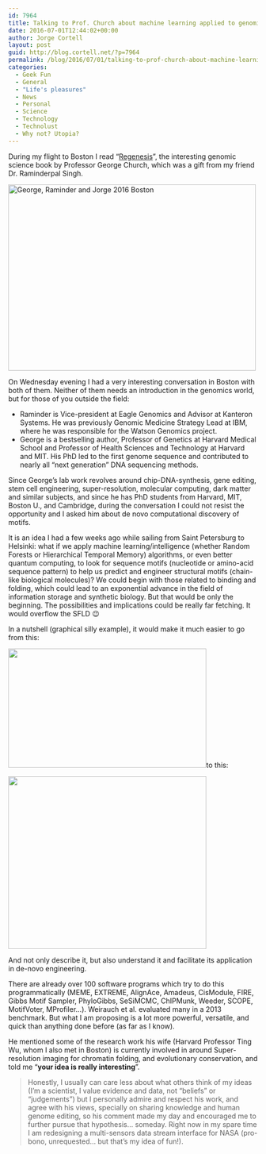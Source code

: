 ```yaml
---
id: 7964
title: Talking to Prof. Church about machine learning applied to genomic research
date: 2016-07-01T12:44:02+00:00
author: Jorge Cortell
layout: post
guid: http://blog.cortell.net/?p=7964
permalink: /blog/2016/07/01/talking-to-prof-church-about-machine-learning-applied-to-genomic-research/
categories:
  - Geek Fun
  - General
  - "Life's pleasures"
  - News
  - Personal
  - Science
  - Technology
  - Technolust
  - Why not? Utopia?
---
```

During my flight to Boston I read “[Regenesis](http://www.regenesisthebook.com/)”, the interesting genomic science book by Professor George Church, which was a gift from my friend Dr. Raminderpal Singh.

<img class="aligncenter" src="https://c3.staticflickr.com/8/7288/27881551722_868f869297.jpg" alt="George, Raminder and Jorge 2016 Boston" width="500" height="375" />

On Wednesday evening I had a very interesting conversation in Boston with both of them. Neither of them needs an introduction in the genomics world, but for those of you outside the field:

  * Raminder is Vice-president at Eagle Genomics and Advisor at Kanteron Systems. He was previously Genomic Medicine Strategy Lead at IBM, where he was responsible for the Watson Genomics project.
  * George is a bestselling author, Professor of Genetics at Harvard Medical School and Professor of Health Sciences and Technology at Harvard and MIT. His PhD led to the first genome sequence and contributed to nearly all &#8220;next generation&#8221; DNA sequencing methods.

Since George’s lab work revolves around chip-DNA-synthesis, gene editing, stem cell engineering, super-resolution, molecular computing, dark matter and similar subjects, and since he has PhD students from Harvard, MIT, Boston U., and Cambridge, during the conversation I could not resist the opportunity and I asked him about de novo computational discovery of motifs.

It is an idea I had a few weeks ago while sailing from Saint Petersburg to Helsinki: what if we apply machine learning/intelligence (whether Random Forests or Hierarchical Temporal Memory) algorithms, or even better quantum computing, to look for sequence motifs (nucleotide or amino-acid sequence pattern) to help us predict and engineer structural motifs (chain-like biological molecules)? We could begin with those related to binding and folding, which could lead to an exponential advance in the field of information storage and synthetic biology. But that would be only the beginning. The possibilities and implications could be really far fetching. It would overflow the SFLD 😉

In a nutshell (graphical silly example), it would make it much easier to go from this:
  
<img class="aligncenter" src="https://upload.wikimedia.org/wikipedia/commons/thumb/5/5c/G-quadruplex.svg/400px-G-quadruplex.svg.png" width="400" height="240" />to this:

<img class="aligncenter" src="https://upload.wikimedia.org/wikipedia/commons/a/aa/Telomer-structure.gif" width="400" height="348" />

And not only describe it, but also understand it and facilitate its application in de-novo engineering.

There are already over 100 software programs which try to do this programmatically (MEME, EXTREME, AlignAce, Amadeus, CisModule, FIRE, Gibbs Motif Sampler, PhyloGibbs, SeSiMCMC, ChIPMunk, Weeder, SCOPE, MotifVoter, MProfiler…). Weirauch et al. evaluated many in a 2013 benchmark. But what I am proposing is a lot more powerful, versatile, and quick than anything done before (as far as I know).

He mentioned some of the research work his wife (Harvard Professor Ting Wu, whom I also met in Boston) is currently involved in around Super-resolution imaging for chromatin folding, and evolutionary conservation, and told me “**your idea is really interesting**”.

> Honestly, I usually can care less about what others think of my ideas (I’m a scientist, I value evidence and data, not “beliefs” or “judgements”) but I personally admire and respect his work, and agree with his views, specially on sharing knowledge and human genome editing, so his comment made my day and encouraged me to further pursue that hypothesis… someday. Right now in my spare time I am redesigning a multi-sensors data stream interface for NASA (pro-bono, unrequested&#8230; but that&#8217;s my idea of fun!).